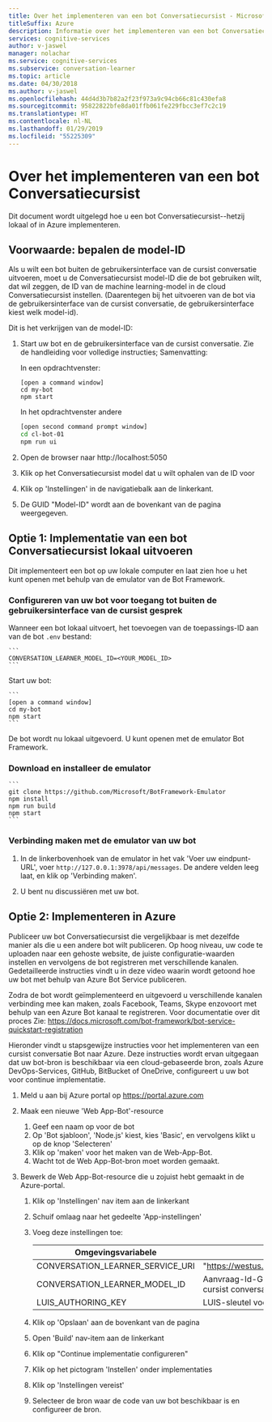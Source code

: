 ```yaml
---
title: Over het implementeren van een bot Conversatiecursist - Microsoft Cognitive Services | Microsoft Docs
titleSuffix: Azure
description: Informatie over het implementeren van een bot Conversatiecursist.
services: cognitive-services
author: v-jaswel
manager: nolachar
ms.service: cognitive-services
ms.subservice: conversation-learner
ms.topic: article
ms.date: 04/30/2018
ms.author: v-jaswel
ms.openlocfilehash: 44d4d3b7b82a2f23f973a9c94cb66c81c430efa8
ms.sourcegitcommit: 95822822bfe8da01ffb061fe229fbcc3ef7c2c19
ms.translationtype: HT
ms.contentlocale: nl-NL
ms.lasthandoff: 01/29/2019
ms.locfileid: "55225309"
---
```

# <a name="how-to-deploy-a-conversation-learner-bot"></a>Over het implementeren van een bot Conversatiecursist

Dit document wordt uitgelegd hoe u een bot Conversatiecursist--hetzij lokaal of in Azure implementeren.

## <a name="prerequisite-determine-the-model-id"></a>Voorwaarde: bepalen de model-ID 

Als u wilt een bot buiten de gebruikersinterface van de cursist conversatie uitvoeren, moet u de Conversatiecursist model-ID die de bot gebruiken wilt, dat wil zeggen, de ID van de machine learning-model in de cloud Conversatiecursist instellen.  (Daarentegen bij het uitvoeren van de bot via de gebruikersinterface van de cursist conversatie, de gebruikersinterface kiest welk model-id).  

Dit is het verkrijgen van de model-ID:

1. Start uw bot en de gebruikersinterface van de cursist conversatie.  Zie de handleiding voor volledige instructies; Samenvatting:

    In een opdrachtvenster:

    ```
    [open a command window]
    cd my-bot
    npm start
    ```

    In het opdrachtvenster andere

    ```bash
    [open second command prompt window]
    cd cl-bot-01
    npm run ui
    ```

2. Open de browser naar http://localhost:5050 

3. Klik op het Conversatiecursist model dat u wilt ophalen van de ID voor

4. Klik op 'Instellingen' in de navigatiebalk aan de linkerkant.

5. De GUID "Model-ID" wordt aan de bovenkant van de pagina weergegeven.

## <a name="option-1-deploying-a-conversation-learner-bot-to-run-locally"></a>Optie 1: Implementatie van een bot Conversatiecursist lokaal uitvoeren

Dit implementeert een bot op uw lokale computer en laat zien hoe u het kunt openen met behulp van de emulator van de Bot Framework.

### <a name="configure-your-bot-for-access-outside-the-conversation-learner-ui"></a>Configureren van uw bot voor toegang tot buiten de gebruikersinterface van de cursist gesprek

Wanneer een bot lokaal uitvoert, het toevoegen van de toepassings-ID aan van de bot `.env` bestand:

    ```
    CONVERSATION_LEARNER_MODEL_ID=<YOUR_MODEL_ID>
    ```

Start uw bot:

    ```
    [open a command window]
    cd my-bot
    npm start
    ```

De bot wordt nu lokaal uitgevoerd.  U kunt openen met de emulator Bot Framework.

### <a name="download-and-install-the-emulator"></a>Download en installeer de emulator

    ```
    git clone https://github.com/Microsoft/BotFramework-Emulator
    npm install
    npm run build
    npm start
    ```

### <a name="connect-the-emulator-to-your-bot"></a>Verbinding maken met de emulator van uw bot

1. In de linkerbovenhoek van de emulator in het vak 'Voer uw eindpunt-URL', voer `http://127.0.0.1:3978/api/messages`.  De andere velden leeg laat, en klik op 'Verbinding maken'.

2. U bent nu discussiëren met uw bot.

## <a name="option-2-deploy-to-azure"></a>Optie 2: Implementeren in Azure

Publiceer uw bot Conversatiecursist die vergelijkbaar is met dezelfde manier als die u een andere bot wilt publiceren. Op hoog niveau, uw code te uploaden naar een gehoste website, de juiste configuratie-waarden instellen en vervolgens de bot registreren met verschillende kanalen. Gedetailleerde instructies vindt u in deze video waarin wordt getoond hoe uw bot met behulp van Azure Bot Service publiceren.

Zodra de bot wordt geïmplementeerd en uitgevoerd u verschillende kanalen verbinding mee kan maken, zoals Facebook, Teams, Skype enzovoort met behulp van een Azure Bot kanaal te registreren. Voor documentatie over dit proces Zie: https://docs.microsoft.com/bot-framework/bot-service-quickstart-registration

Hieronder vindt u stapsgewijze instructies voor het implementeren van een cursist conversatie Bot naar Azure.  Deze instructies wordt ervan uitgegaan dat uw bot-bron is beschikbaar via een cloud-gebaseerde bron, zoals Azure DevOps-Services, GitHub, BitBucket of OneDrive, configureert u uw bot voor continue implementatie.

1. Meld u aan bij Azure portal op https://portal.azure.com

2. Maak een nieuwe 'Web App-Bot'-resource 

    1. Geef een naam op voor de bot
    2. Op 'Bot sjabloon', 'Node.js' kiest, kies 'Basic', en vervolgens klikt u op de knop 'Selecteren'
    3. Klik op 'maken' voor het maken van de Web-App-Bot.
    4. Wacht tot de Web App-Bot-bron moet worden gemaakt.

3. Bewerk de Web App-Bot-resource die u zojuist hebt gemaakt in de Azure-portal.

    1. Klik op 'Instellingen' nav item aan de linkerkant
    1. Schuif omlaag naar het gedeelte 'App-instellingen'
    2. Voeg deze instellingen toe:

        Omgevingsvariabele | waarde
        --- | --- 
        CONVERSATION_LEARNER_SERVICE_URI | "https://westus.api.cognitive.microsoft.com/conversationlearner/v1.0/"
        CONVERSATION_LEARNER_MODEL_ID      | Aanvraag-Id-GUID, verkregen via de gebruikersinterface van de cursist conversatie onder 'instellingen' voor het model >
        LUIS_AUTHORING_KEY               | LUIS-sleutel voor dit model ontwerpen
    
    4. Klik op 'Opslaan' aan de bovenkant van de pagina
    5. Open 'Build' nav-item aan de linkerkant
    6. Klik op "Continue implementatie configureren" 
    7. Klik op het pictogram 'Instellen' onder implementaties
    8. Klik op 'Instellingen vereist'
    9. Selecteer de bron waar de code van uw bot beschikbaar is en configureer de bron.
